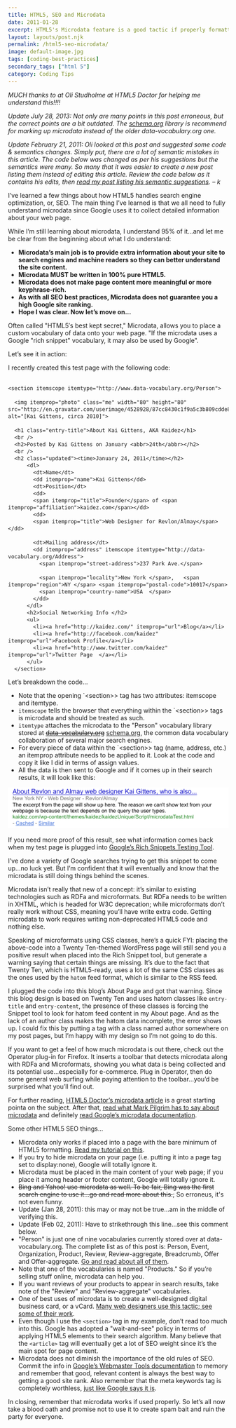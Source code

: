 ```yaml
---
title: HTML5, SEO and Microdata
date: 2011-01-28
excerpt: HTML5's Microdata feature is a good tactic if properly formatted
layout: layouts/post.njk
permalink: /html5-seo-microdata/
image: default-image.jpg
tags: [coding-best-practices]
secondary_tags: ["html 5"]
category: Coding Tips
---
```

*MUCH thanks to at Oli Studholme at HTML5 Doctor for helping me understand this!!!!*

*Update July 28, 2013: Not only are many points in this post erroneous, but the correct points are a bit outdated. The [schema.org](https://schema.org/) library is recommend for marking up microdata instead of the older data-vocabulary.org one.*

*Update February 21, 2011: Oli looked at this post and suggested some code & semantics changes. Simply put, there are a lot of semantic mistakes in this article. The code below was changed as per his suggestions but the semantics were many. So many that it was easier to create a new post listing them instead of editing this article. Review the code below as it contains his edits, then [read my post listing his semantic suggestions](/update-html5seomicrodata-post/). – k*

I’ve learned a few things about how HTML5 handles search engine optimization, or, SEO. The main thing I’ve learned is that we all need to fully understand microdata since Google uses it to collect detailed information about your web page.

While I’m still learning about microdata, I understand 95% of it…and let me be clear from the beginning about what I do understand:

  * **Microdata’s main job is to provide extra information about your site to search engines and machine readers so they can better understand the site content.**
  * **Microdata MUST be written in 100% pure HTML5.**
  * **Microdata does not make page content more meaningful or more keyphrase-rich.**
  * **As with all SEO best practices, Microdata does not guarantee you a high Google site ranking.**
  * **Hope I was clear. Now let’s move on...**

Often called "HTML5′s best kept secret," Microdata, allows you to place a custom vocabulary of data onto your web page. "If the microdata uses a Google "rich snippet" vocabulary, it may also be used by Google".

Let’s see it in action:

I recently created this test page with the following code:

<pre><code class="language-markup">
&lt;section itemscope itemtype="http://www.data-vocabulary.org/Person">

  &lt;img itemprop="photo" class="me" width="80" height="80" src="http://en.gravatar.com/userimage/4528928/87cc8430c1f9a5c3b809cdde885f565a.jpg"  alt="[Kai Gittens, circa 2010]"&gt;

  &lt;h1 class="entry-title"&gt;About Kai Gittens, AKA Kaidez&lt;/h1&gt;
  &lt;br /&gt;
  &lt;h2&gt;Posted by Kai Gittens on January &lt;abbr&gt;24th&lt;/abbr&gt;&lt;/h2&gt;
  &lt;br /&gt;
  &lt;h2 class="updated">&lt;time&gt;January 24, 2011&lt;/time&gt;&lt;/h2&gt;
      &lt;dl&gt;
        &lt;dt&gt;Name&lt;/dt&gt;
        &lt;dd itemprop="name">Kai Gittens&lt;/dd&gt;
        &lt;dt&gt;Position&lt;/dt&gt;
        &lt;dd&gt;
        &lt;span itemprop="title">Founder&lt;/span&gt; of &lt;span itemprop="affiliation">kaidez.com&lt;/span&gt;&lt;/dd&gt;
        &lt;dd&gt;
        &lt;span itemprop="title">Web Designer for Revlon/Almay&lt;/span&gt;&lt;/dd&gt;

        &lt;dt&gt;Mailing address&lt;/dt&gt;
        &lt;dd itemprop="address" itemscope itemtype="http://data-vocabulary.org/Address">
          &lt;span itemprop="street-address">237 Park Ave.&lt;/span&gt;

          &lt;span itemprop="locality">New York &lt;/span&gt;,   &lt;span itemprop="region">NY &lt;/span&gt; &lt;span itemprop="postal-code">10017&lt;/span&gt;
          &lt;span itemprop="country-name">USA  &lt;/span&gt;
        &lt;/dd&gt;
      &lt;/dl&gt;
      &lt;h2&gt;Social Networking Info &lt;/h2&gt;
      &lt;ul&gt;
        &lt;li&gt;&lt;a href="http://kaidez.com/" itemprop="url">Blog&lt;/a&gt;&lt;/li&gt;
        &lt;li&gt;&lt;a href="http://facebook.com/kaidez" itemprop="url">Facebook Profile&lt;/a&gt;&lt;/li&gt;
        &lt;li&gt;&lt;a href="http://www.twitter.com/kaidez" itemprop="url">Twitter Page  &lt;/a&gt;&lt;/li&gt;
      &lt;/ul&gt;
  &lt;/section&gt;
</code></pre>

Let’s breakdown the code…

  * Note that the opening `&lt;section>&gt; tag has two attributes: itemscope and itemtype.
  * `itemscope` tells the browser that everything within the `&lt;section>&gt; tags is microdata and should be treated as such.
  * `itemtype` attaches the microdata to the "Person" vocabulary library stored at <del>[data-vocabulary.org](http://www.data-vocabulary.org/)</del> [schema.org](https://schema.org/), the common data vocabulary collaboration of several major search engines.
  * For every piece of data within the `&lt;section>&gt; tag (name, address, etc.) an itemprop attribute needs to be applied to it. Look at the code and copy it like I did in terms of assign values.
  * All the data is then sent to Google and if it comes up in their search results, it will look like this:

<img src="/assets/img/microdataSample.png" />

If you need more proof of this result, see what information comes back when my test page is plugged into [Google’s Rich Snippets Testing Tool](http://www.google.com/webmasters/tools/richsnippets?url=http%3A%2F%2Fkaidez.com%2Fwp-content%2Fthemes%2Fkaidez%2FkaidezUnique%2FScript%2FmicrodataTest.html&view==).

I’ve done a variety of Google searches trying to get this snippet to come up…no luck yet. But I’m confident that it will eventually and know that the microdata is still doing things behind the scenes.

Microdata isn’t really that new of a concept: it’s similar to existing technologies such as RDFa and microformats. But RDFa needs to be written in XHTML, which is headed for W3C deprecation; while microformats don’t really work without CSS, meaning you’ll have write extra code. Getting microdata to work requires writing non-deprecated HTML5 code and nothing else.

Speaking of microformats using CSS classes, here’s a quick FYI: placing the above-code into a Twenty Ten-themed WordPress page will still send you a positive result when placed into the Rich Snippet tool, but generate a warning saying that certain things are missing. It’s due to the fact that Twenty Ten, which is HTML5-ready, uses a lot of the same CSS classes as the ones used by the `hatom` feed format, which is similar to the RSS feed.

I plugged the code into this blog’s About Page and got that warning. Since this blog design is based on Twenty Ten and uses hatom classes like `entry-title` and `entry-content`, the presence of these classes is forcing the Snippet tool to look for hatom feed content in my About page. And as the lack of an author class makes the hatom data incomplete, the error shows up. I could fix this by putting a tag with a class named author somewhere on my post pages, but I’m happy with my design so I’m not going to do this.

If you want to get a feel of how much microdata is out there, check out the Operator plug-in for Firefox. It inserts a toolbar that detects microdata along with RDFa and Microformats, showing you what data is being collected and its potential use...especially for e-commerce. Plug in Operator, then do some general web surfing while paying attention to the toolbar…you’d be surprised what you’ll find out.

For further reading, [HTML5 Doctor’s microdata article](http://html5doctor.com/microdata/) is a great starting pointa on the subject. After that, [read what Mark Pilgrim has to say about microdata](http://diveintohtml5.info/extensibility.html) and definitely [read Google’s microdata documentation](https://support.google.com/webmasters/?hl=en&rd=1#topic=21997).

Some other HTML5 SEO things...

  * Microdata only works if placed into a page with the bare minimum of HTML5 formatting. [Read my tutorial on this](/create-html5-page/).
  * If you try to hide microdata on your page (i.e. putting it into a page tag set to display:none), Google will totally ignore it.
  * Microdata must be placed in the main content of your web page; if you place it among header or footer content, Google will totally ignore it.
  * ~~Bing and Yahoo! use microdata as well. To be fair, Bing was the first search engine to use it…go and read more about this.~~; So erroneus, it's not even funny.
  * Update (Jan 28, 2011): this may or may not be true…am in the middle of verifying this.
  * Update (Feb 02, 2011): Have to strikethrough this line…see this comment below.
  * "Person" is just one of nine vocabularies currently stored over at data-vocabulary.org. The complete list as of this post is: Person, Event, Organization, Product, Review, Review-aggregate, Breadcrumb, Offer and Offer-aggregate. [Go and read about all of them](https://schema.org/).
  * Note that one of the vocabularies is named "Products." So if you’re selling stuff online, microdata can help you.
  * If you want reviews of your products to appear in search results, take note of the "Review" and "Review-aggregate" vocabularies.
  * One of best uses of microdata is to create a well-designed digital business card, or a vCard. [Many web designers use this tactic; see some of their work](http://www.queness.com/post/524/32-amazing-mini-vcard-websites-with-slick-javascript-animation).
  * Even though I use the `<section>` tag in my example, don’t read too much into this. Google has adopted a "wait-and-see" policy in terms of applying HTML5 elements to their search algorithm. Many believe that the `<article>` tag will eventually get a lot of SEO weight since it’s the main spot for page content.
  * Microdata does not diminish the importance of the old rules of SEO. Commit the info in [Google’s Webmaster Tools documentation](https://support.google.com/webmasters/answer/35769) to memory and remember that good, relevant content is always the best way to getting a good site rank. Also remember that the meta keywords tag is completely worthless, [just like Google says it is](http://googlewebmastercentral.blogspot.com/2009/09/google-does-not-use-keywords-meta-tag.html).

In closing, remember that microdata works if used properly. So let’s all now take a blood oath and promise not to use it to create spam bait and ruin the party for everyone.
